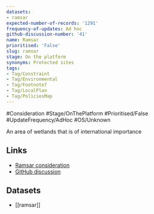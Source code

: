 ```yaml
---
datasets:
- ramsar
expected-number-of-records: '1291'
frequency-of-updates: Ad hoc
github-discussion-number: '41'
name: Ramsar
prioritised: 'False'
slug: ramsar
stage: On the platform
synonyms: Protected sites
tags:
- Tag/Constraint
- Tag/Environmental
- Tag/Footnote7
- Tag/LocalPlan
- Tag/PoliciesMap
---
```


#Consideration #Stage/OnThePlatform #Prioritised/False #UpdateFrequency/AdHoc #OS/Unknown

An area of wetlands that is of international importance

## Links

* [Ramsar consideration](https://design.planning.data.gov.uk/planning-consideration/ramsar)
* [GitHub discussion](https://github.com/digital-land/data-standards-backlog/discussions/41)

## Datasets

* [[ramsar]]